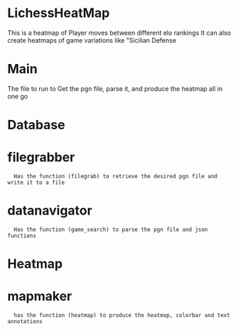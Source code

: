 # LichessHeatMap
This is a heatmap of Player moves between different elo rankings
  It can also create heatmaps of game variations like "Sicilian Defense
  
# Main 
The file to run to Get the pgn file, parse it, and produce the heatmap all in one go

# Database
  # filegrabber
      Has the function (filegrab) to retrieve the desired pgn file and write it to a file
  # datanavigator
      Has the function (game_search) to parse the pgn file and json functions
# Heatmap
  # mapmaker
      has the function (heatmap) to produce the heatmap, colorbar and text annotations
